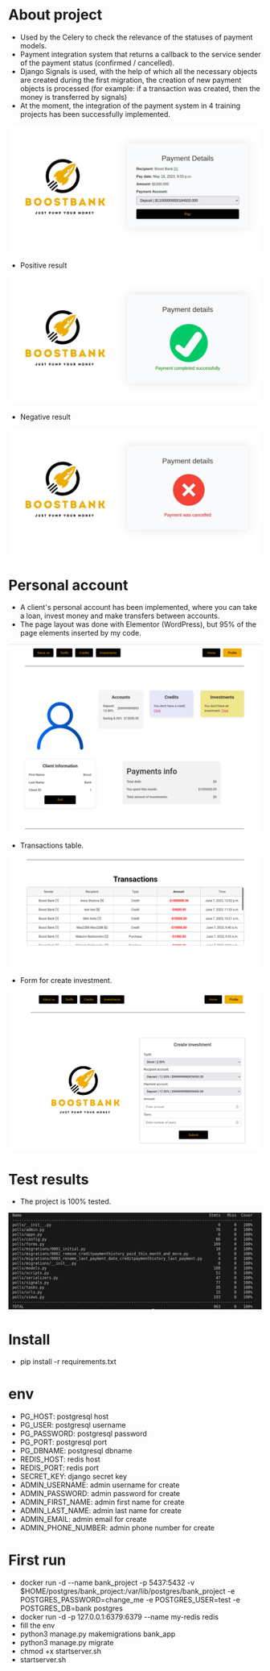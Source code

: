 # About project

- Used by the Celery to check the relevance of the statuses of payment models.
- Payment integration system that returns a callback to the service sender of the payment status (confirmed / cancelled).
- Django Signals is used, with the help of which all the necessary objects are created during the first migration, the creation of new payment objects is processed (for example: if a transaction was created, then the money is transferred by signals)
- At the moment, the integration of the payment system in 4 training projects has been successfully implemented.

![alt text](examples/payment.jpeg)

- Positive result

![alt text](examples/payment_success.jpeg)

- Negative result

![alt text](examples/payment_cancelled.jpeg)

# Personal account

- A client's personal account has been implemented, where you can take a loan, invest money and make transfers between accounts.
- The page layout was done with Elementor (WordPress), but 95% of the page elements inserted by my code.

![alt text](examples/profile.png)

- Transactions table.

![alt text](examples/transactions.png)

- Form for create investment.

![alt text](examples/create.png)

# Test results

- The project is 100% tested.

![alt text](examples/testing.png)

# Install

- pip install -r requirements.txt

# env

- PG_HOST: postgresql host
- PG_USER: postgresql username
- PG_PASSWORD: postgresql password
- PG_PORT: postgresql port
- PG_DBNAME: postgresql dbname
- REDIS_HOST: redis host
- REDIS_PORT: redis port
- SECRET_KEY: django secret key
- ADMIN_USERNAME: admin username for create
- ADMIN_PASSWORD: admin password for create
- ADMIN_FIRST_NAME: admin first name for create
- ADMIN_LAST_NAME: admin last name for create
- ADMIN_EMAIL: admin email for create
- ADMIN_PHONE_NUMBER: admin phone number for create

# First run
- docker run -d --name bank_project -p 5437:5432 -v $HOME/postgres/bank_project:/var/lib/postgres/bank_project -e POSTGRES_PASSWORD=change_me -e POSTGRES_USER=test -e POSTGRES_DB=bank postgres
- docker run -d -p 127.0.0.1:6379:6379 --name my-redis redis
- fill the env
- python3 manage.py makemigrations bank_app
- python3 manage.py migrate
- chmod +x startserver.sh
- startserver.sh